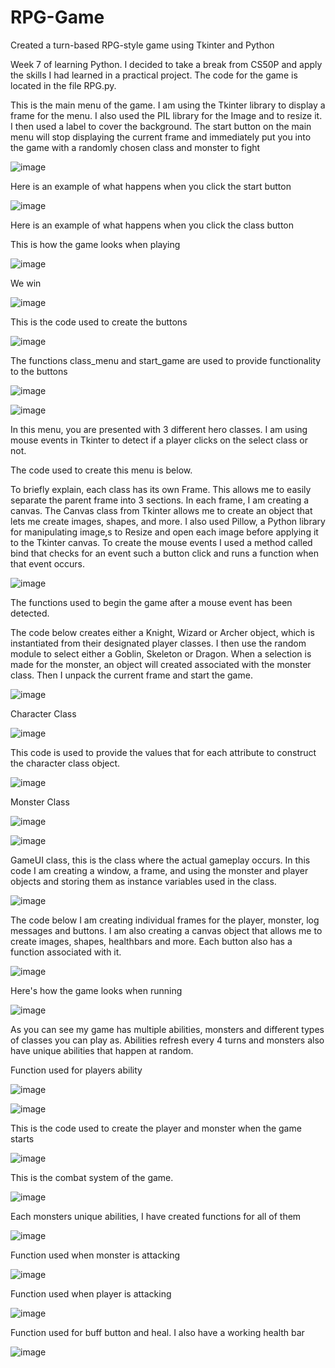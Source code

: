 # RPG-Game
Created a turn-based RPG-style game using Tkinter and Python

Week 7 of learning Python. I decided to take a break from CS50P and apply the skills I had learned in a practical project. The code for the game is located in the file RPG.py.

This is the main menu of the game. I am using the Tkinter library to display a frame for the menu. I also used the PIL library for the Image and to resize it. I then used a label to cover the background. 
The start button on the main menu will stop displaying the current frame and immediately put you into the game with a randomly chosen class and monster to fight

![image](https://github.com/user-attachments/assets/69d5da06-4f3f-432d-9eb9-4c2f47ce0f6a)

Here is an example of what happens when you click the start button

![image](https://github.com/user-attachments/assets/025d13b5-7069-4ccd-a168-e492b8a2f179)

Here is an example of what happens when you click the class button

This is how the game looks when playing 

![image](https://github.com/user-attachments/assets/37877d7b-b09c-42ab-90f0-0d32a3457eec)

We win

![image](https://github.com/user-attachments/assets/5dfa4b93-f6a2-452f-ab59-1c484f6518d8)

This is the code used to create the buttons

![image](https://github.com/user-attachments/assets/182455c7-11f8-467c-a5fd-710f26a70b41)

The functions class_menu and start_game are used to provide functionality to the buttons

![image](https://github.com/user-attachments/assets/42c0f33b-eeb9-406f-8b29-e0323f5f0d00)

![image](https://github.com/user-attachments/assets/b1176768-7a5f-46ad-8fdb-4e996f905844)

In this menu, you are presented with 3 different hero classes. I am using mouse events in Tkinter to detect if a player clicks on the select class or not.

The code used to create this menu is below. 

To briefly explain, each class has its own Frame. This allows me to easily separate the parent frame into 3 sections. In each frame, I am creating a canvas.
The Canvas class from Tkinter allows me to create an object that lets me create images, shapes, and more. I also used Pillow, a Python library for manipulating image,s to
Resize and open each image before applying it to the Tkinter canvas. To create the mouse events I used a method called bind that checks for an event such a button click and runs a function when that event
occurs.

![image](https://github.com/user-attachments/assets/e0354be3-fef2-473d-be6b-94c5a122624f)

The functions used to begin the game after a mouse event has been detected. 

The code below creates either a Knight, Wizard or Archer object, which is instantiated from their designated player classes. I then use the random module to select either a Goblin, Skeleton or Dragon.
When a selection is made for the monster, an object will created associated with the monster class. Then I unpack the current frame and start the game.

![image](https://github.com/user-attachments/assets/86b6f416-da15-4518-802c-dba248b8f447)

Character Class

![image](https://github.com/user-attachments/assets/f84baa02-e331-46d5-9ddb-fcb7d108fbdd)

This code is used to provide the values that for each attribute to construct the character class object.

![image](https://github.com/user-attachments/assets/53580ad1-ded7-4d6e-8e49-03c8d3efd278)

Monster Class 

![image](https://github.com/user-attachments/assets/ef7a839d-e29c-487c-8960-f90968581c10)

![image](https://github.com/user-attachments/assets/3212af6d-239f-4a07-9db4-6b65fa3be062)

GameUI class, this is the class where the actual gameplay occurs. In this code I am creating a window, a frame, and using the monster and player objects and storing them as instance variables used
in the class.

![image](https://github.com/user-attachments/assets/440d5e33-1705-4836-9c51-1a6b5474a967)

The code below I am creating individual frames for the player, monster, log messages and buttons. I am also creating a canvas object that allows me to create images, shapes, healthbars and more. Each button also has a function associated with it.

![image](https://github.com/user-attachments/assets/ef733761-4734-4214-b5a3-4dcc231aad66)

Here's how the game looks when running

![image](https://github.com/user-attachments/assets/ec1380b8-b05b-4a55-9d18-25f099efd466)

As you can see my game has multiple abilities, monsters and different types of classes you can play as. Abilities refresh every 4 turns and monsters also have unique abilities that happen at random.

Function used for players ability

![image](https://github.com/user-attachments/assets/f1fa5c51-a92a-4e4c-994e-3dd5ba49c69b)

![image](https://github.com/user-attachments/assets/a21ecb12-aae2-4fa1-8a4b-16d6d3b175dc)

This is the code used to create the player and monster when the game starts

![image](https://github.com/user-attachments/assets/80c25ab7-60ec-43ed-b50c-2233d6672ae5)

This is the combat system of the game. 

![image](https://github.com/user-attachments/assets/d9192d2b-1bcb-4345-9dd6-e26299789b59)

Each monsters unique abilities, I have created functions for all of them

![image](https://github.com/user-attachments/assets/a53ebe95-47c4-4255-bb74-2bae6b263796)

Function used when monster is attacking

![image](https://github.com/user-attachments/assets/079ee96d-dbbe-4f36-8899-b7ebfb089f46)

Function used when player is attacking

![image](https://github.com/user-attachments/assets/12dfe013-ebee-4fb2-9d02-66920e360cb1)

Function used for buff button and heal. I also have a working health bar

![image](https://github.com/user-attachments/assets/deb69668-ad56-4320-a0dc-76e5e7d0f874)

















